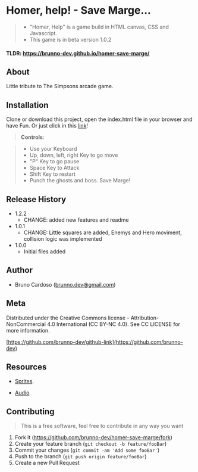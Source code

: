 # Homer, help! - Save Marge...
> * "Homer, Help" is a game build in HTML canvas, CSS and Javascript.
> * This game is in beta version 1.0.2
#### TLDR: https://brunno-dev.github.io/homer-save-marge/

## About

Little tribute to The Simpsons arcade game.

## Installation

Clone or download this project, open the index.html file in your browser and have Fun. Or just click in this [link](https://github.com/brunno-dev/homer-save-marge/)!

>**Controls**:

> * Use your Keyboard
> * Up, down, left, right Key to go move
> * "P" Key to go pause
> * Space Key to Attack
> * Shift Key to restart
> * Punch the ghosts and boss. Save Marge!

## Release History

* 1.2.2
    * CHANGE: added new features and readme
* 1.0.1
    * CHANGE: Little squares are added, Enemys and Hero moviment, collision logic was implemented
* 1.0.0
    * Initial files added


## Author

- Bruno Cardoso ([brunno.dev@gmail.com](mailto:brunno.dev@gmail.com))

## Meta

Distributed under the Creative Commons license - Attribution-NonCommercial 4.0 International (CC BY-NC 4.0). See CC LICENSE for more information.

[https://github.com/brunno-dev/github-link](https://github.com/brunno-dev)

## Resources

- [Sprites][1].
- [Audio][2].

  [1]: https://www.spriters-resource.com/arcade/simpsons/
  [2]: http://downloads.khinsider.com/game-soundtracks/album/the-simpsons-arcade-


## Contributing
>This is a free software, feel free to contribute in any way you want

1. Fork it (<https://github.com/brunno-dev/homer-save-marge/fork>)
2. Create your feature branch (`git checkout -b feature/fooBar`)
3. Commit your changes (`git commit -am 'Add some fooBar'`)
4. Push to the branch (`git push origin feature/fooBar`)
5. Create a new Pull Request
